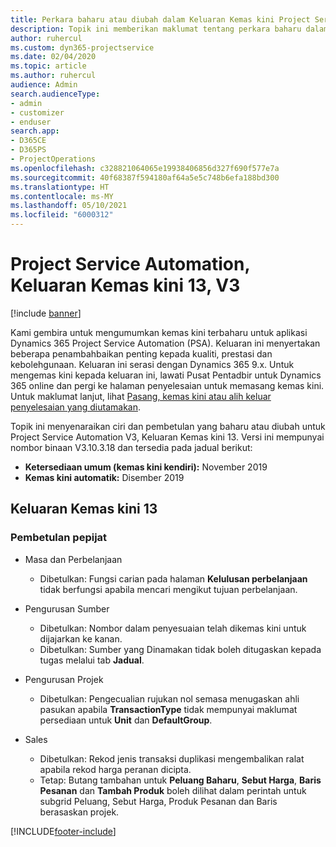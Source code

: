 ```yaml
---
title: Perkara baharu atau diubah dalam Keluaran Kemas kini Project Service Automation 13, V3
description: Topik ini memberikan maklumat tentang perkara baharu dalam Keluaran Kemas kini Project Service Automation 13, V3.
author: ruhercul
ms.custom: dyn365-projectservice
ms.date: 02/04/2020
ms.topic: article
ms.author: ruhercul
audience: Admin
search.audienceType:
- admin
- customizer
- enduser
search.app:
- D365CE
- D365PS
- ProjectOperations
ms.openlocfilehash: c328821064065e19938406856d327f690f577e7a
ms.sourcegitcommit: 40f68387f594180af64a5e5c748b6efa188bd300
ms.translationtype: HT
ms.contentlocale: ms-MY
ms.lasthandoff: 05/10/2021
ms.locfileid: "6000312"
---
```

# <a name="project-service-automation-update-release-13-v3"></a>Project Service Automation, Keluaran Kemas kini 13, V3

[!include [banner](../includes/psa-now-project-operations.md)]

Kami gembira untuk mengumumkan kemas kini terbaharu untuk aplikasi Dynamics 365 Project Service Automation (PSA). Keluaran ini menyertakan beberapa penambahbaikan penting kepada kualiti, prestasi dan kebolehgunaan. Keluaran ini serasi dengan Dynamics 365 9.x. Untuk mengemas kini kepada keluaran ini, lawati Pusat Pentadbir untuk Dynamics 365 online dan pergi ke halaman penyelesaian untuk memasang kemas kini. Untuk maklumat lanjut, lihat [Pasang, kemas kini atau alih keluar penyelesaian yang diutamakan](/power-platform/admin/install-remove-preferred-solution).

Topik ini menyenaraikan ciri dan pembetulan yang baharu atau diubah untuk Project Service Automation V3, Keluaran Kemas kini 13. Versi ini mempunyai nombor binaan V3.10.3.18 dan tersedia pada jadual berikut:

- **Ketersediaan umum (kemas kini kendiri):** November 2019
- **Kemas kini automatik:** Disember 2019


## <a name="update-release-13"></a>Keluaran Kemas kini 13 

### <a name="bug-fixes"></a>Pembetulan pepijat

- Masa dan Perbelanjaan

     - Dibetulkan: Fungsi carian pada halaman **Kelulusan perbelanjaan** tidak berfungsi apabila mencari mengikut tujuan perbelanjaan.

- Pengurusan Sumber

     - Dibetulkan: Nombor dalam penyesuaian telah dikemas kini untuk dijajarkan ke kanan.
     - Dibetulkan: Sumber yang Dinamakan tidak boleh ditugaskan kepada tugas melalui tab **Jadual**.

- Pengurusan Projek

     - Dibetulkan: Pengecualian rujukan nol semasa menugaskan ahli pasukan apabila **TransactionType** tidak mempunyai maklumat persediaan untuk **Unit** dan **DefaultGroup**.

- Sales

     - Dibetulkan: Rekod jenis transaksi duplikasi mengembalikan ralat apabila rekod harga peranan dicipta.
     - Tetap: Butang tambahan untuk **Peluang Baharu**, **Sebut Harga**, **Baris Pesanan** dan **Tambah Produk** boleh dilihat dalam perintah untuk subgrid Peluang, Sebut Harga, Produk Pesanan dan Baris berasaskan projek.




[!INCLUDE[footer-include](../includes/footer-banner.md)]